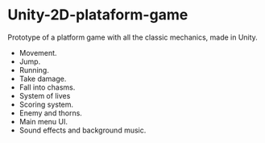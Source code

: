 # Unity-2D-plataform-game
Prototype of a platform game with all the classic mechanics, made in Unity.

- Movement.
- Jump.
- Running.
- Take damage.
- Fall into chasms.
- System of lives
- Scoring system.
- Enemy and thorns.
- Main menu UI.
- Sound effects and background music.
